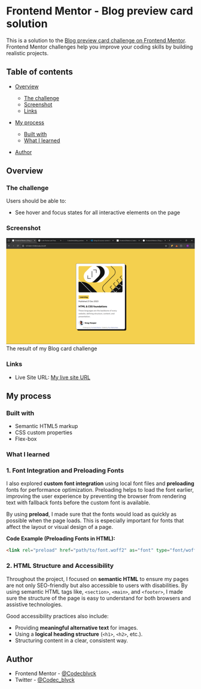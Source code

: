 # Frontend Mentor - Blog preview card solution

This is a solution to the [Blog preview card challenge on Frontend Mentor](https://www.frontendmentor.io/challenges/blog-preview-card-ckPaj01IcS). Frontend Mentor challenges help you improve your coding skills by building realistic projects. 

## Table of contents

- [Overview](#overview)
  - [The challenge](#the-challenge)
  - [Screenshot](#screenshot)
  - [Links](#links)
- [My process](#my-process)
  - [Built with](#built-with)
  - [What I learned](#what-i-learned)

- [Author](#author)

## Overview

### The challenge

Users should be able to:

- See hover and focus states for all interactive elements on the page

### Screenshot

![](assets/images/blogCardResult.png)
The result of my Blog card challenge
### Links

- Live Site URL: [My live site URL ](https://codecblvck.github.io/blog-preview-card-main/)

## My process

### Built with

- Semantic HTML5 markup
- CSS custom properties
- Flex-box

### What I learned

### **1. Font Integration and Preloading Fonts**
I also explored **custom font integration** using local font files and **preloading** fonts for performance optimization. Preloading helps to load the font earlier, improving the user experience by preventing the browser from rendering text with fallback fonts before the custom font is available.

By using **preload**, I made sure that the fonts would load as quickly as possible when the page loads. This is especially important for fonts that affect the layout or visual design of a page.

**Code Example (Preloading Fonts in HTML):**
```html
<link rel="preload" href="path/to/font.woff2" as="font" type="font/woff2" crossorigin="anonymous">
```
### **2. HTML Structure and Accessibility**
Throughout the project, I focused on **semantic HTML** to ensure my pages are not only SEO-friendly but also accessible to users with disabilities. By using semantic HTML tags like, `<section>`, `<main>`, and `<footer>`, I made sure the structure of the page is easy to understand for both browsers and assistive technologies.

Good accessibility practices also include:
- Providing **meaningful alternative text** for images.
- Using a **logical heading structure** (`<h1>`, `<h2>`, etc.).
- Structuring content in a clear, consistent way.

## Author

- Frontend Mentor - [@Codecblvck](https://www.frontendmentor.io/profile/Codecblvck)
- Twitter - [@Codec_blvck](https://x.com/Codec_blvck)